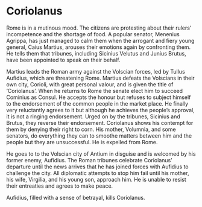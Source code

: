 <!-- ======================================================================
--- Search engine
title:          Coriolanus
keywords:       Coriolanus, tragedy
description:    Coriolanus by William Shakespeare.
--- Menu system
order:          20
text:           Coriolanus
hidden:         false
umbel:          false
--- Page properties
id:             
document:       
layout:         layout-2-left
$-left:         play-list
searchable:     true
======================================================================= -->

# Coriolanus

Rome is in a mutinous mood. The citizens are protesting about their rulers’
incompetence and the shortage of food. A popular senator, Menenius Agrippa, has
just managed to calm them when the arrogant and fiery young general, Caius
Martius, arouses their emotions again by confronting them. He tells them that
tribunes, including Sicinius Velutus and Junius Brutus, have been appointed to
speak on their behalf.

Martius leads the Roman army against the Volscian forces, led by Tullus Aufidius,
which are threatening Rome. Martius defeats the Volscians in their own city,
Corioli, with great personal valour, and is given the title of ‘Coriolanus’.
When he returns to Rome the senate elect him to succeed Cominius as Consul. He
accepts the honour but refuses to subject himself to the endorsement of the
common people in the market place. He finally very reluctantly agrees to it but
although he achieves the people’s approval, it is not a ringing endorsement.
Urged on by the tribunes, Sicinius and Brutus, they reverse their endorsement.
Coriolanus shows his contempt for them by denying their right to corn. His
mother, Volumnia, and some senators, do everything they can to smoothe matters
between him and the people but they are unsuccessful. He is expelled from Rome.

He goes to to the Volscian city of Antium in disguise and is welcomed by his
former enemy, Aufidius. The Roman tribunes celebrate Coriolanus’ departure until
the news arrives that he has joined forces with Aufidius to challenge the city.
All diplomatic attempts to stop him fail until his mother, his wife, Virgilia,
and his young son, approach him. He is unable to resist their entreaties and
agrees to make peace.

Aufidius, filled with a sense of betrayal, kills Coriolanus.
